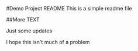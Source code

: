 #Demo Project README
This is a simple readme file

##More TEXT

Just some updates

I hope this isn't much of a problem